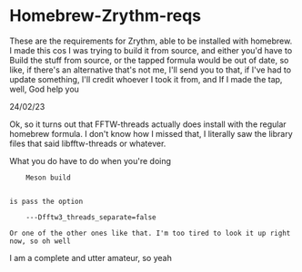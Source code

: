 # Homebrew-Zrythm-reqs
These are the requirements for Zrythm, able to be installed with homebrew. I made this cos I was trying to build it from source, and either you'd have to
Build the stuff from source, or the tapped formula would be out of date, so like, if there's an alternative that's not me, I'll send you to that, if I've had to update something, I'll credit whoever I took it from, and If I made the tap, well, God help you


24/02/23

Ok, so it turns out that FFTW-threads actually does install with the regular homebrew formula. I don't know how I missed that, I literally saw the library files that said libfftw-threads or whatever.

What you do have to do when you're doing

        Meson build


    is pass the option

        ---Dfftw3_threads_separate=false

    Or one of the other ones like that. I'm too tired to look it up right now, so oh well

I am a complete and utter amateur, so yeah
